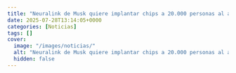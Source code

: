 ```yaml
---
title: "Neuralink de Musk quiere implantar chips a 20.000 personas al año para 2031"
date: 2025-07-28T13:14:05+0000
categories: [Noticias]
tags: []
cover:
  image: "/images/noticias/"
  alt: "Neuralink de Musk quiere implantar chips a 20.000 personas al año para 2031"
  hidden: false
---
```



